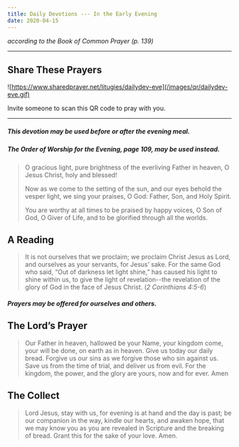 ```yaml
---
title: Daily Devotions --- In the Early Evening
date: 2020-04-15
---
```

_according to the Book of Common Prayer (p. 139)_

------------

## Share These Prayers

![https://www.sharedprayer.net/litugies/dailydev-eve](/images/qr/dailydev-eve.gif)

Invite someone to scan this QR code to pray with you.

-----------


##### This devotion may be used before or after the evening meal.

##### The Order of Worship for the Evening, page 109, may be used instead.

> O gracious light,
> pure brightness of the everliving Father in heaven,
> O Jesus Christ, holy and blessed!
>
> Now as we come to the setting of the sun,
> and our eyes behold the vesper light,
> we sing your praises, O God:  Father, Son, and Holy Spirit.
>
> You are worthy at all times to be praised by happy voices,
> O Son of God, O Giver of Life,
> and to be glorified through all the worlds.

## A Reading
> It is not ourselves that we proclaim; we proclaim Christ Jesus as Lord, and ourselves as your servants, for Jesus’ sake. For the same God who said, “Out of darkness let light shine,” has caused his light to shine within us, to give the light of revelation--the revelation of the glory of God in the face of Jesus Christ. (_2 Corinthians 4:5-6_)

##### Prayers may be offered for ourselves and others.

## The Lord’s Prayer
> Our Father in heaven,
> hallowed be your Name,
> your kingdom come,
> your will be done,
> on earth as in heaven.
> Give us today our daily bread.
> Forgive us our sins
> as we forgive those
> 	who sin against us.
> Save us from the time of trial,
> and deliver us from evil.
> For the kingdom, the power,
> and the glory are yours,
> now and for ever.  Amen

## The Collect
> Lord Jesus, stay with us, for evening is at hand and the day is past; be our companion in the way, kindle our hearts, and awaken hope, that we may know you as you are revealed in Scripture and the breaking of bread. Grant this for the sake of your love. Amen.
